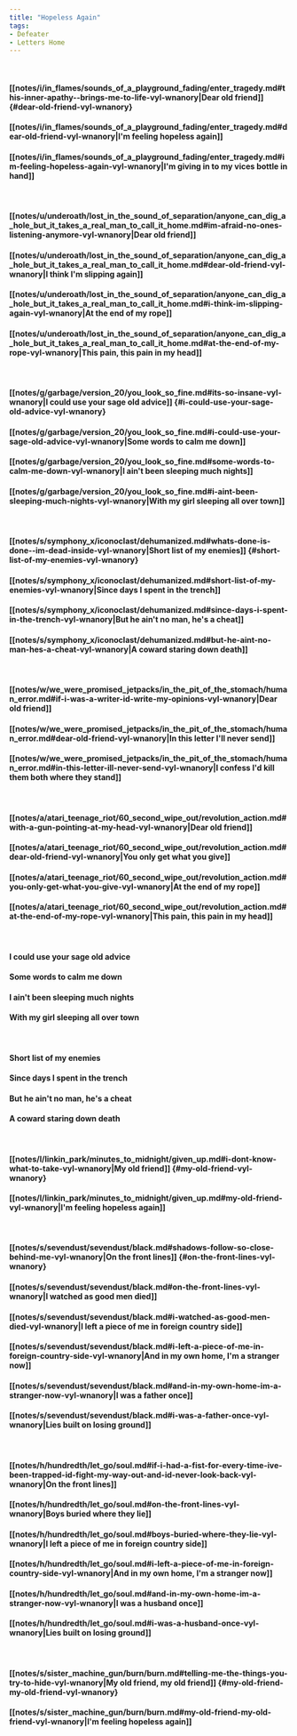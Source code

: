 ```yaml
---
title: "Hopeless Again"
tags:
- Defeater
- Letters Home
---
```

&nbsp;
#### [[notes/i/in_flames/sounds_of_a_playground_fading/enter_tragedy.md#this-inner-apathy--brings-me-to-life-vyl-wnanory|Dear old friend]] {#dear-old-friend-vyl-wnanory}
#### [[notes/i/in_flames/sounds_of_a_playground_fading/enter_tragedy.md#dear-old-friend-vyl-wnanory|I'm feeling hopeless again]]
#### [[notes/i/in_flames/sounds_of_a_playground_fading/enter_tragedy.md#im-feeling-hopeless-again-vyl-wnanory|I'm giving in to my vices bottle in hand]]
&nbsp;
#### [[notes/u/underoath/lost_in_the_sound_of_separation/anyone_can_dig_a_hole_but_it_takes_a_real_man_to_call_it_home.md#im-afraid-no-ones-listening-anymore-vyl-wnanory|Dear old friend]]
#### [[notes/u/underoath/lost_in_the_sound_of_separation/anyone_can_dig_a_hole_but_it_takes_a_real_man_to_call_it_home.md#dear-old-friend-vyl-wnanory|I think I'm slipping again]]
#### [[notes/u/underoath/lost_in_the_sound_of_separation/anyone_can_dig_a_hole_but_it_takes_a_real_man_to_call_it_home.md#i-think-im-slipping-again-vyl-wnanory|At the end of my rope]]
#### [[notes/u/underoath/lost_in_the_sound_of_separation/anyone_can_dig_a_hole_but_it_takes_a_real_man_to_call_it_home.md#at-the-end-of-my-rope-vyl-wnanory|This pain, this pain in my head]]
&nbsp;
#### [[notes/g/garbage/version_20/you_look_so_fine.md#its-so-insane-vyl-wnanory|I could use your sage old advice]] {#i-could-use-your-sage-old-advice-vyl-wnanory}
#### [[notes/g/garbage/version_20/you_look_so_fine.md#i-could-use-your-sage-old-advice-vyl-wnanory|Some words to calm me down]]
#### [[notes/g/garbage/version_20/you_look_so_fine.md#some-words-to-calm-me-down-vyl-wnanory|I ain't been sleeping much nights]]
#### [[notes/g/garbage/version_20/you_look_so_fine.md#i-aint-been-sleeping-much-nights-vyl-wnanory|With my girl sleeping all over town]]
&nbsp;
#### [[notes/s/symphony_x/iconoclast/dehumanized.md#whats-done-is-done--im-dead-inside-vyl-wnanory|Short list of my enemies]] {#short-list-of-my-enemies-vyl-wnanory}
#### [[notes/s/symphony_x/iconoclast/dehumanized.md#short-list-of-my-enemies-vyl-wnanory|Since days I spent in the trench]]
#### [[notes/s/symphony_x/iconoclast/dehumanized.md#since-days-i-spent-in-the-trench-vyl-wnanory|But he ain't no man, he's a cheat]]
#### [[notes/s/symphony_x/iconoclast/dehumanized.md#but-he-aint-no-man-hes-a-cheat-vyl-wnanory|A coward staring down death]]
&nbsp;
#### [[notes/w/we_were_promised_jetpacks/in_the_pit_of_the_stomach/human_error.md#if-i-was-a-writer-id-write-my-opinions-vyl-wnanory|Dear old friend]]
#### [[notes/w/we_were_promised_jetpacks/in_the_pit_of_the_stomach/human_error.md#dear-old-friend-vyl-wnanory|In this letter I'll never send]]
#### [[notes/w/we_were_promised_jetpacks/in_the_pit_of_the_stomach/human_error.md#in-this-letter-ill-never-send-vyl-wnanory|I confess I'd kill them both where they stand]]
&nbsp;
#### [[notes/a/atari_teenage_riot/60_second_wipe_out/revolution_action.md#with-a-gun-pointing-at-my-head-vyl-wnanory|Dear old friend]]
#### [[notes/a/atari_teenage_riot/60_second_wipe_out/revolution_action.md#dear-old-friend-vyl-wnanory|You only get what you give]]
#### [[notes/a/atari_teenage_riot/60_second_wipe_out/revolution_action.md#you-only-get-what-you-give-vyl-wnanory|At the end of my rope]]
#### [[notes/a/atari_teenage_riot/60_second_wipe_out/revolution_action.md#at-the-end-of-my-rope-vyl-wnanory|This pain, this pain in my head]]
&nbsp;
#### I could use your sage old advice
#### Some words to calm me down
#### I ain't been sleeping much nights
#### With my girl sleeping all over town
&nbsp;
#### Short list of my enemies
#### Since days I spent in the trench
#### But he ain't no man, he's a cheat
#### A coward staring down death
&nbsp;
#### [[notes/l/linkin_park/minutes_to_midnight/given_up.md#i-dont-know-what-to-take-vyl-wnanory|My old friend]] {#my-old-friend-vyl-wnanory}
#### [[notes/l/linkin_park/minutes_to_midnight/given_up.md#my-old-friend-vyl-wnanory|I'm feeling hopeless again]]
&nbsp;
#### [[notes/s/sevendust/sevendust/black.md#shadows-follow-so-close-behind-me-vyl-wnanory|On the front lines]] {#on-the-front-lines-vyl-wnanory}
#### [[notes/s/sevendust/sevendust/black.md#on-the-front-lines-vyl-wnanory|I watched as good men died]]
#### [[notes/s/sevendust/sevendust/black.md#i-watched-as-good-men-died-vyl-wnanory|I left a piece of me in foreign country side]]
#### [[notes/s/sevendust/sevendust/black.md#i-left-a-piece-of-me-in-foreign-country-side-vyl-wnanory|And in my own home, I'm a stranger now]]
#### [[notes/s/sevendust/sevendust/black.md#and-in-my-own-home-im-a-stranger-now-vyl-wnanory|I was a father once]]
#### [[notes/s/sevendust/sevendust/black.md#i-was-a-father-once-vyl-wnanory|Lies built on losing ground]]
&nbsp;
#### [[notes/h/hundredth/let_go/soul.md#if-i-had-a-fist-for-every-time-ive-been-trapped-id-fight-my-way-out-and-id-never-look-back-vyl-wnanory|On the front lines]]
#### [[notes/h/hundredth/let_go/soul.md#on-the-front-lines-vyl-wnanory|Boys buried where they lie]]
#### [[notes/h/hundredth/let_go/soul.md#boys-buried-where-they-lie-vyl-wnanory|I left a piece of me in foreign country side]]
#### [[notes/h/hundredth/let_go/soul.md#i-left-a-piece-of-me-in-foreign-country-side-vyl-wnanory|And in my own home, I'm a stranger now]]
#### [[notes/h/hundredth/let_go/soul.md#and-in-my-own-home-im-a-stranger-now-vyl-wnanory|I was a husband once]]
#### [[notes/h/hundredth/let_go/soul.md#i-was-a-husband-once-vyl-wnanory|Lies built on losing ground]]
&nbsp;
#### [[notes/s/sister_machine_gun/burn/burn.md#telling-me-the-things-you-try-to-hide-vyl-wnanory|My old friend, my old friend]] {#my-old-friend-my-old-friend-vyl-wnanory}
#### [[notes/s/sister_machine_gun/burn/burn.md#my-old-friend-my-old-friend-vyl-wnanory|I'm feeling hopeless again]]
